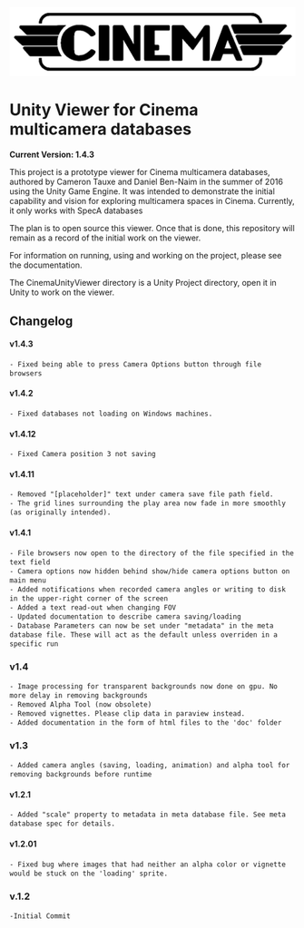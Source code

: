 ![Alt text](https://github.com/cinemascience/cinema_unityviewer/blob/master/doc/images/cinema_logo.png)

# Unity Viewer for Cinema multicamera databases

**Current Version: 1.4.3**

This project is a prototype viewer for Cinema multicamera databases, authored by Cameron Tauxe and Daniel Ben-Naim in the summer of 2016 using the Unity Game Engine.
It was intended to demonstrate the initial capability and vision for exploring multicamera spaces in Cinema. Currently, it only works with SpecA databases

The plan is to open source this viewer. Once that is done, this repository will remain as a record of the initial work on the viewer.

For information on running, using and working on the project, please see the documentation.

The CinemaUnityViewer directory is a Unity Project directory, open it in Unity to work on the viewer.

## Changelog

#### v1.4.3
	- Fixed being able to press Camera Options button through file browsers
#### v1.4.2
	- Fixed databases not loading on Windows machines.
#### v1.4.12
	- Fixed Camera position 3 not saving
#### v1.4.11
	- Removed "[placeholder]" text under camera save file path field.
	- The grid lines surrounding the play area now fade in more smoothly (as originally intended).

#### v1.4.1
	- File browsers now open to the directory of the file specified in the text field
	- Camera options now hidden behind show/hide camera options button on main menu
	- Added notifications when recorded camera angles or writing to disk in the upper-right corner of the screen
	- Added a text read-out when changing FOV
	- Updated documentation to describe camera saving/loading
	- Database Parameters can now be set under "metadata" in the meta database file. These will act as the default unless overriden in a specific run
### v1.4
	- Image processing for transparent backgrounds now done on gpu. No more delay in removing backgrounds
	- Removed Alpha Tool (now obsolete)
	- Removed vignettes. Please clip data in paraview instead.
	- Added documentation in the form of html files to the 'doc' folder
### v1.3
    - Added camera angles (saving, loading, animation) and alpha tool for removing backgrounds before runtime
#### v1.2.1
    - Added "scale" property to metadata in meta database file. See meta database spec for details.
#### v1.2.01
    - Fixed bug where images that had neither an alpha color or vignette would be stuck on the 'loading' sprite.
### v.1.2
    -Initial Commit

